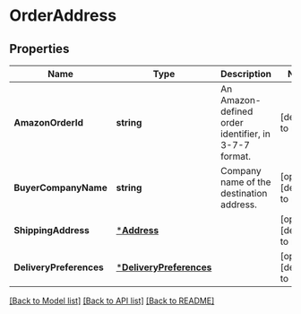 # OrderAddress

## Properties
Name | Type | Description | Notes
------------ | ------------- | ------------- | -------------
**AmazonOrderId** | **string** | An Amazon-defined order identifier, in 3-7-7 format. | [default to null]
**BuyerCompanyName** | **string** | Company name of the destination address. | [optional] [default to null]
**ShippingAddress** | [***Address**](Address.md) |  | [optional] [default to null]
**DeliveryPreferences** | [***DeliveryPreferences**](DeliveryPreferences.md) |  | [optional] [default to null]

[[Back to Model list]](../README.md#documentation-for-models) [[Back to API list]](../README.md#documentation-for-api-endpoints) [[Back to README]](../README.md)

